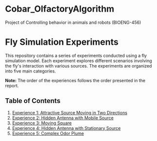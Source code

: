 # Cobar_OlfactoryAlgorithm
 Project of Controlling behavior in animals and robots (BIOENG-456)

# Fly Simulation Experiments

This repository contains a series of experiments conducted using a fly simulation model. Each experiment explores different scenarios involving the fly's interaction with various sources. The experiments are organized into five main categories.

**Note:** The order of the experiences follows the order presented in the report.

## Table of Contents
1. [Experience 1: Attractive Source Moving in Two Directions](EXPERIENCE_1/EXPERIENCE_1.md)
2. [Experience 2: Hidden Antenna with Mobile Source](EXPERIENCE_2/EXPERIENCE_2.md)
3. [Experience 3: Moving Square](EXPERIENCE_3/EXPERIENCE_3.md)
4. [Experience 4: Hidden Antenna with Stationary Source](EXPERIENCE_4/EXPERIENCE_4.md)
5. [Experience 5: Complex Odor Plume](EXPERIENCE_5/EXPERIENCE_5.md)

